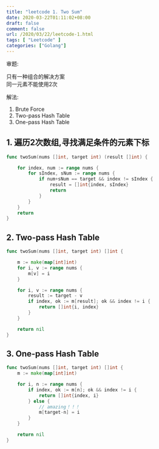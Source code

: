 ```yaml
---
title: "leetcode 1. Two Sum"
date: 2020-03-22T01:11:02+08:00
draft: false
comment: false
url: /2020/03/22/leetcode-1.html
tags: [ "Leetcode" ]
categories: ["Golang"]
---
```

审题: 

只有一种组合的解决方案   
同一元素不能使用2次

解法:
1. Brute Force 
2. Two-pass Hash Table
3. One-pass Hash Table

<!--more-->

## 1. 遍历2次数组,寻找满足条件的元素下标
```go
func twoSum(nums []int, target int) (result []int) {

	for index, num := range nums {
		for sIndex, sNum := range nums {
			if num+sNum == target && index != sIndex {
                result = []int{index, sIndex}
                return    
            }   
		}
    }
	return
}
```

## 2. Two-pass Hash Table
```go
func twoSum(nums []int, target int) []int {

	m := make(map[int]int)
	for i, v := range nums {
		m[v] = i
	}

	for i, v := range nums {
		result := target - v
		if index, ok := m[result]; ok && index != i {
			return []int{i, index}
		}
	}

	return nil
}

```


## 3. One-pass Hash Table
```go
func twoSum(nums []int, target int) []int {
	m := make(map[int]int)

	for i, n := range nums {
		if index, ok := m[n]; ok && index != i {
			return []int{index, i}
		} else {
			// amazing！！！
			m[target-n] = i
		}
	}

	return nil
}
```